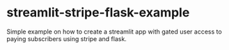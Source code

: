 # streamlit-stripe-flask-example
Simple example on how to create a streamlit app with gated user access to paying subscribers using stripe and flask. 
